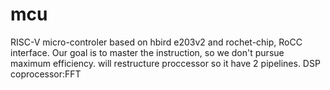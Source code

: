 # mcu
RISC-V micro-controler
based on hbird e203v2 and rochet-chip, RoCC interface.
Our goal is to master the instruction, so we don't pursue maximum efficiency. 
will restructure proccessor so it have 2 pipelines.
DSP coprocessor:FFT
